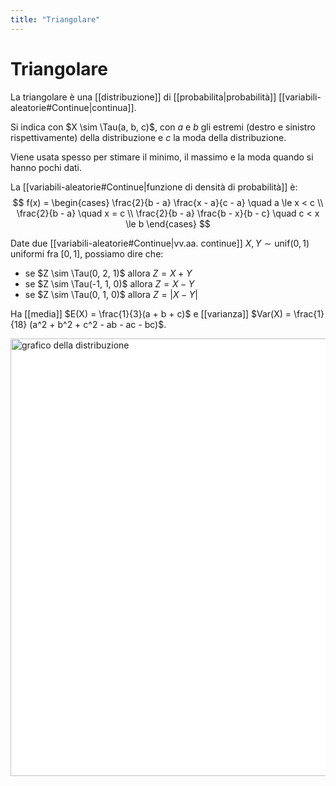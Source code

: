 ```yaml
---
title: "Triangolare"
---
```

# Triangolare
La triangolare è una [[distribuzione]] di [[probabilita|probabilità]] [[variabili-aleatorie#Continue|continua]].

Si indica con $X \sim \Tau(a, b, c)$, con $a$ e $b$ gli estremi (destro e sinistro rispettivamente) della distribuzione e $c$ la moda della distribuzione.

Viene usata spesso per stimare il minimo, il massimo e la moda quando si hanno pochi dati.

La [[variabili-aleatorie#Continue|funzione di densità di probabilità]] è:
$$
f(x) =
\begin{cases}
    \frac{2}{b - a} \frac{x - a}{c - a} \quad a \le x < c \\
    \frac{2}{b - a} \quad x = c \\
    \frac{2}{b - a} \frac{b - x}{b - c} \quad c < x \le b
   \end{cases}
$$

Date due [[variabili-aleatorie#Continue|vv.aa. continue]] $X, Y \sim \mathrm{unif}(0,1)$ uniformi fra $[0, 1]$, possiamo dire che:
- se $Z \sim \Tau(0, 2, 1)$ allora $Z = X + Y$
- se $Z \sim \Tau(-1, 1, 0)$ allora $Z = X - Y$
- se $Z \sim \Tau(0, 1, 0)$ allora $Z = |X - Y|$

Ha [[media]] $E(X) = \frac{1}{3}(a + b + c)$ e [[varianza]] $Var(X) = \frac{1}{18} (a^2 + b^2 + c^2 - ab - ac - bc)$.

<img src="https://upload.wikimedia.org/wikipedia/commons/4/45/Triangular_distribution_PMF.png" alt="grafico della distribuzione" width=700 style="background: white">
